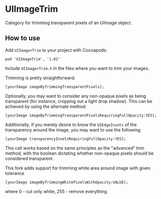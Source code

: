 UIImageTrim
============

Category for trimming transparent pixels of an UIImage object.

How to use
----------
Add `UIImage+Trim` to your project with Cocoapods:

`pod 'UIImageTrim', '1.02'`

Include `UIImage+Trim.h` in the files where you want to trim your images. 

Trimming is pretty straightforward:

`[yourImage imageByTrimmingTransparentPixels];`

Optionally, you may want to consider any non-opaque pixels as being transparent (for instance, cropping out a light drop shadow). This can be achieved by using the alternate method:

`[yourImage imageByTrimmingTransparentPixelsRequiringFullOpacity:YES];`

Additionally, if you merely desire to know the `UIEdgeInsets` of the transparency around the image, you may want to use the following:

`[yourImage transparencyInsetsRequiringFullOpacity:YES];`

This call works based on the same principles as the "advanced" trim method, with the boolean dictating whether non-opaque pixels should be considered transparent.


This fork adds support for trimming white area around image with given tolerance

`[yourImage imageByTrimmingWhitePixelsWithOpacity:VALUE];`

where 0 - cut only white, 255 - remove everything
